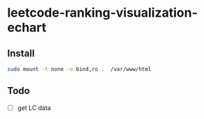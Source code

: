 # leetcode-ranking-visualization-echart

## Install

```bash
sudo mount -t none -o bind,ro .  /var/www/html
```

## Todo

 - [ ] get LC data
